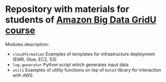 # Repository with materials for students of [Amazon Big Data GridU course](https://gridu.litmos.com/course/2859381)

Modules description:
* `cloudformation` Examples of templates for infrastructure deployment (EMR, Glue, EC2, S3)
* `log-generator` Python script which generates input data
* `utils` Examples of utility functions on top of `boto3` library for interaction with AWS
